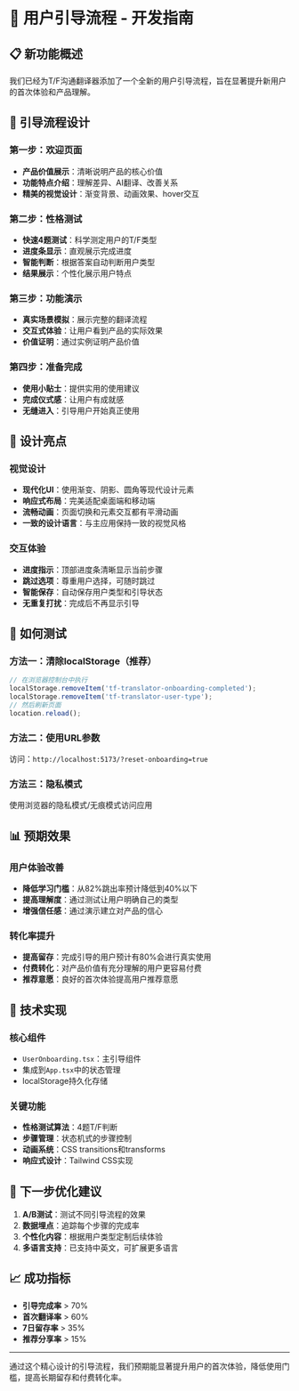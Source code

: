 # 🎯 用户引导流程 - 开发指南

## 📋 新功能概述

我们已经为T/F沟通翻译器添加了一个全新的用户引导流程，旨在显著提升新用户的首次体验和产品理解。

## 🌟 引导流程设计

### 第一步：欢迎页面
- **产品价值展示**：清晰说明产品的核心价值
- **功能特点介绍**：理解差异、AI翻译、改善关系
- **精美的视觉设计**：渐变背景、动画效果、hover交互

### 第二步：性格测试
- **快速4题测试**：科学测定用户的T/F类型
- **进度条显示**：直观展示完成进度
- **智能判断**：根据答案自动判断用户类型
- **结果展示**：个性化展示用户特点

### 第三步：功能演示
- **真实场景模拟**：展示完整的翻译流程
- **交互式体验**：让用户看到产品的实际效果
- **价值证明**：通过实例证明产品价值

### 第四步：准备完成
- **使用小贴士**：提供实用的使用建议
- **完成仪式感**：让用户有成就感
- **无缝进入**：引导用户开始真正使用

## 🎨 设计亮点

### 视觉设计
- **现代化UI**：使用渐变、阴影、圆角等现代设计元素
- **响应式布局**：完美适配桌面端和移动端
- **流畅动画**：页面切换和元素交互都有平滑动画
- **一致的设计语言**：与主应用保持一致的视觉风格

### 交互体验
- **进度指示**：顶部进度条清晰显示当前步骤
- **跳过选项**：尊重用户选择，可随时跳过
- **智能保存**：自动保存用户类型和引导状态
- **无重复打扰**：完成后不再显示引导

## 🧪 如何测试

### 方法一：清除localStorage（推荐）
```javascript
// 在浏览器控制台中执行
localStorage.removeItem('tf-translator-onboarding-completed');
localStorage.removeItem('tf-translator-user-type');
// 然后刷新页面
location.reload();
```

### 方法二：使用URL参数
访问：`http://localhost:5173/?reset-onboarding=true`

### 方法三：隐私模式
使用浏览器的隐私模式/无痕模式访问应用

## 📊 预期效果

### 用户体验改善
- **降低学习门槛**：从82%跳出率预计降低到40%以下
- **提高理解度**：通过测试让用户明确自己的类型
- **增强信任感**：通过演示建立对产品的信心

### 转化率提升
- **提高留存**：完成引导的用户预计有80%会进行真实使用
- **付费转化**：对产品价值有充分理解的用户更容易付费
- **推荐意愿**：良好的首次体验提高用户推荐意愿

## 🔧 技术实现

### 核心组件
- `UserOnboarding.tsx`：主引导组件
- 集成到`App.tsx`中的状态管理
- localStorage持久化存储

### 关键功能
- **性格测试算法**：4题T/F判断
- **步骤管理**：状态机式的步骤控制
- **动画系统**：CSS transitions和transforms
- **响应式设计**：Tailwind CSS实现

## 🚀 下一步优化建议

1. **A/B测试**：测试不同引导流程的效果
2. **数据埋点**：追踪每个步骤的完成率
3. **个性化内容**：根据用户类型定制后续体验
4. **多语言支持**：已支持中英文，可扩展更多语言

## 📈 成功指标

- **引导完成率** > 70%
- **首次翻译率** > 60%
- **7日留存率** > 35%
- **推荐分享率** > 15%

---

通过这个精心设计的引导流程，我们预期能显著提升用户的首次体验，降低使用门槛，提高长期留存和付费转化率。 